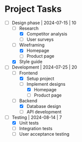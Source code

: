 # Project Tasks

- [ ] Design phase | 2024-07-15 | 10
  - [ ] Research
    - [x] Competitor analysis
    - [ ] User surveys
  - [ ] Wireframing
    - [x] Homepage
    - [ ] Product page
  - [x] Style guide
- [ ] Development | 2024-07-25 | 20
  - [ ] Frontend
    - [x] Setup project
    - [ ] Implement designs
      - [x] Homepage
      - [ ] Product page
  - [ ] Backend
    - [x] Database design
    - [ ] API development
- [ ] Testing | 2024-08-14 | 7
  - [x] Unit tests
  - [ ] Integration tests
  - [ ] User acceptance testing